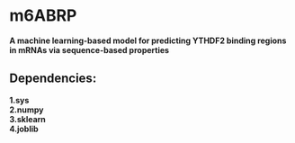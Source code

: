 # m6ABRP
**A machine learning-based model for predicting YTHDF2 binding regions in mRNAs via sequence-based properties**
## Dependencies:
**1.sys**  
**2.numpy**  
**3.sklearn**  
**4.joblib**  
